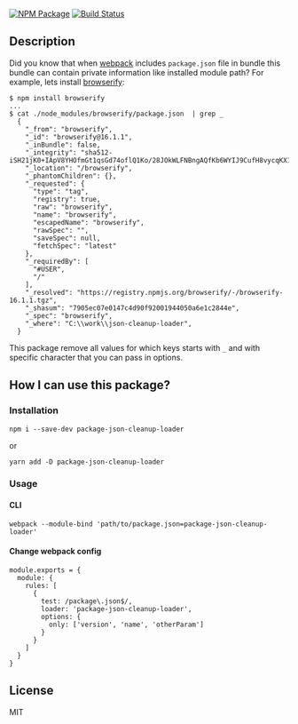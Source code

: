 [![NPM Package](https://img.shields.io/npm/v/package-json-cleanup-loader.svg?style=flat-square)](https://www.npmjs.org/package/package-json-cleanup-loader)
[![Build Status](https://travis-ci.org/headfire94/package-json-cleanup-loader.svg?branch=master)](https://travis-ci.org/headfire94/package-json-cleanup-loader)

## Description

Did you know that when [webpack][1] includes `package.json` file in bundle this bundle can contain private information like installed module path?
For example, lets install [browserify][1]:
```
$ npm install browserify
...
$ cat ./node_modules/browserify/package.json  | grep _
  {
    "_from": "browserify",
    "_id": "browserify@16.1.1",
    "_inBundle": false,
    "_integrity": "sha512-iSH21jK0+IApV8YHOfmGt1qsGd74oflQ1Ko/28JOkWLFNBngAQfKb6WYIJ9CufH8vycqKX1sYU3y7ZrVhwevAg==",
    "_location": "/browserify",
    "_phantomChildren": {},
    "_requested": {
      "type": "tag",
      "registry": true,
      "raw": "browserify",
      "name": "browserify",
      "escapedName": "browserify",
      "rawSpec": "",
      "saveSpec": null,
      "fetchSpec": "latest"
    },
    "_requiredBy": [
      "#USER",
      "/"
    ],
    "_resolved": "https://registry.npmjs.org/browserify/-/browserify-16.1.1.tgz",
    "_shasum": "7905ec07e0147c4d90f92001944050a6e1c2844e",
    "_spec": "browserify",
    "_where": "C:\\work\\json-cleanup-loader",
  }
```

This package remove all values for which keys starts with `_`  and with specific character that you can pass in options.

## How I can use this package?

### Installation
```npm i --save-dev package-json-cleanup-loader```

or

```yarn add -D package-json-cleanup-loader```

### Usage

#### CLI
`webpack --module-bind 'path/to/package.json=package-json-cleanup-loader'`

#### Change webpack config

```
module.exports = {
  module: {
    rules: [
      {
        test: /package\.json$/,
        loader: 'package-json-cleanup-loader',
        options: {
          only: ['version', 'name', 'otherParam']
        }
      }
    ]
  }
}
```

## License

MIT

[1]: https://github.com/webpack/webpack
